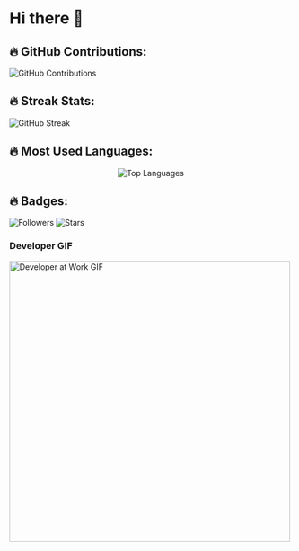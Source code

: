 # Hi there 👋

## 🔥 GitHub Contributions:
![GitHub Contributions](https://github-readme-stats.vercel.app/api?username=iOSDila&show_icons=true&theme=tokyonight)

## 🔥 Streak Stats:
![GitHub Streak](https://github-readme-streak-stats.herokuapp.com?user=iOSDila&theme=highcontrast)

<div class="container">
  <h2>🔥 Most Used Languages:</h2>
  <div style="display: flex; flex-direction: column; align-items: center;">
    <!-- First Language Stats -->
    <img src="https://github-readme-stats.vercel.app/api/top-langs/?username=iOSDila&layout=compact&theme=dracula" alt="Top Languages">
  </div>
</div>


## 🔥 Badges:
![Followers](https://img.shields.io/github/followers/iOSDila?label=Followers&style=social)
![Stars](https://img.shields.io/github/stars/iOSDila?label=Stars&style=social)


<div>
  <h3>Developer GIF</h3>
  <img src="https://media.tenor.com/8Bzuv_K7lWQAAAAC/developer-developers.gif" width="500" alt="Developer at Work GIF">
</div>
